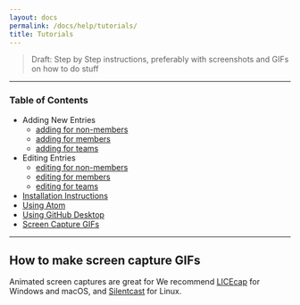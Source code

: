```yaml
---
layout: docs
permalink: /docs/help/tutorials/
title: Tutorials
---
```


> Draft: Step by Step instructions, preferably with screenshots and GIFs on how to do stuff

---

### Table of Contents

- Adding New Entries
  - [adding for non-members](/docs/help/tutorials/add-entry/)
  - [adding for members](/docs/help/tutorials/add-entry-members/)
  - [adding for teams](/docs/help/tutorials/add-entry-teams/)
- Editing Entries
  - [editing for non-members](/docs/help/tutorials/edit-entry/)
  - [editing for members](/docs/help/tutorials/edit-entry-members/)
  - [editing for teams](/docs/help/tutorials/edit-entry-teams/)
- [Installation Instructions](/docs/help/tutorials/install/)
- [Using Atom](/docs/help/tutorials/using-atom/)
- [Using GitHub Desktop](/docs/help/tutorials/using-githubdesktop/)
- [Screen Capture GIFs](#How-to-make-screen-capture-GIFs)

---


## How to make screen capture GIFs
Animated screen captures are great for
We recommend [LICEcap] for <i class="fa fa-windows"></i> Windows and <i class="fa fa-apple"></i> macOS, and [Silentcast] for <i class="fa fa-linux"></i> Linux.


[LICEcap]: http://www.cockos.com/licecap/
[Silentcast]: https://github.com/colinkeenan/silentcast
